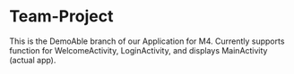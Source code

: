 # Team-Project
This is the DemoAble branch of our Application for M4.  Currently supports function for WelcomeActivity, LoginActivity, and displays 
MainActivity (actual app).

